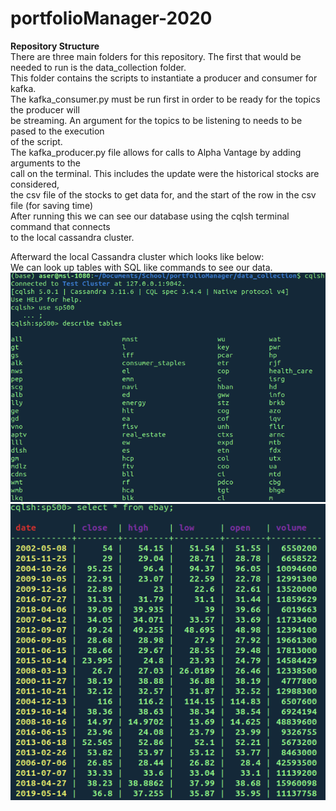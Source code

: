 # portfolioManager-2020

**Repository Structure**  
There are three main folders for this repository. 
The first that would be needed to run is the data_collection folder.  
This folder contains the scripts to instantiate a producer and consumer for kafka.  
The kafka_consumer.py must be run first in order to be ready for the topics the producer will  
be streaming. An argument for the topics to be listening to needs to be pased to the execution  
of the script.  
The kafka_producer.py file allows for calls to Alpha Vantage by adding arguments to the  
call on the terminal. This includes the update were the historical stocks are considered,  
the csv file of the stocks to get data for, and the start of the row in the csv file (for saving time)  
After running this we can see our database using the cqlsh terminal command that connects  
to the local cassandra cluster.  

Afterward the local Cassandra cluster which looks like below:  
We can look up tables with SQL like commands to see our data.
![cassandra1](/readme_images/cassandra_tables.png)
![cassandra2](/readme_images/ebaydataset_example.png)